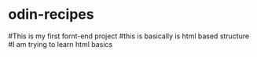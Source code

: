 # odin-recipes
#This is my first fornt-end project
#this is basically is html based structure
#I am trying to learn html basics
